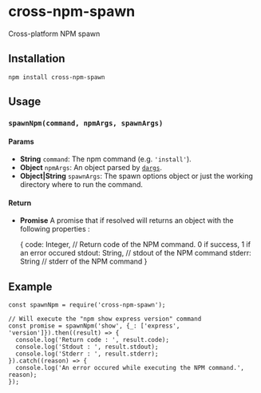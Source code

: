 # cross-npm-spawn
Cross-platform NPM spawn

## Installation

```
npm install cross-npm-spawn
```

## Usage

### `spawnNpm(command, npmArgs, spawnArgs)`

#### Params
- **String** `command`: The npm command (e.g. `'install'`).
- **Object** `npmArgs`: An object parsed by [`dargs`](https://www.npmjs.com/package/dargs).
- **Object|String** `spawnArgs`: The spawn options object or just the working directory where to run the command.

#### Return
- **Promise** A promise that if resolved will returns an object with the following properties :


    {
      code: Integer,  // Return code of the NPM command. 0 if success, 1 if an error occured
      stdout: String, // stdout of the NPM command
      stderr: String  // stderr of the NPM command
    }

## Example

    const spawnNpm = require('cross-npm-spawn');

    // Will execute the "npm show express version" command
    const promise = spawnNpm('show', {_: ['express', 'version']}).then((result) => {
      console.log('Return code : ', result.code);
      console.log('Stdout : ', result.stdout);
      console.log('Stderr : ', result.stderr);
    }).catch((reason) => {
      console.log('An error occured while executing the NPM command.', reason);
    });
